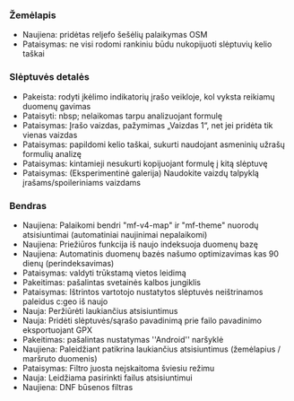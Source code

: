 
### Žemėlapis
- Naujiena: pridėtas reljefo šešėlių palaikymas OSM
- Pataisymas: ne visi rodomi rankiniu būdu nukopijuoti slėptuvių kelio taškai

### Slėptuvės detalės
- Pakeista: rodyti įkėlimo indikatorių įrašo veikloje, kol vyksta reikiamų duomenų gavimas
- Pataisyti: nbsp; nelaikomas tarpu analizuojant formulę
- Pataisymas: Įrašo vaizdas, pažymimas „Vaizdas 1“, net jei pridėta tik vienas vaizdas
- Pataisymas: papildomi kelio taškai, sukurti naudojant asmeninių užrašų formulių analizę
- Pataisymas: kintamieji nesukurti kopijuojant formulę į kitą slėptuvę
- Pataisymas: (Eksperimentinė galerija) Naudokite vaizdų talpyklą įrašams/spoileriniams vaizdams

### Bendras
- Naujiena: Palaikomi bendri "mf-v4-map" ir "mf-theme" nuorodų atsisiuntimai (automatiniai naujinimai nepalaikomi)
- Naujiena: Priežiūros funkcija iš naujo indeksuoja duomenų bazę
- Naujiena: Automatinis duomenų bazės našumo optimizavimas kas 90 dienų (perindeksavimas)
- Pataisymas: valdyti trūkstamą vietos leidimą
- Pakeitimas: pašalintas svetainės kalbos jungiklis
- Pataisymas: Ištrintos vartotojo nustatytos slėptuvės neištrinamos paleidus c:geo iš naujo
- Nauja: Peržiūrėti laukiančius atsisiuntimus
- Nauja: Pridėti slėptuvės/sąrašo pavadinimą prie failo pavadinimo eksportuojant GPX
- Pakeitimas: pašalintas nustatymas ''Android'' naršyklė
- Naujiena: Paleidžiant patikrina laukiančius atsisiuntimus (žemėlapius / maršruto duomenis)
- Pataisymas: Filtro juosta neįskaitoma šviesiu režimu
- Nauja: Leidžiama pasirinkti failus atsisiuntimui
- Naujiena: DNF būsenos filtras
